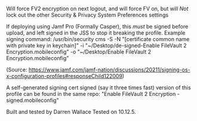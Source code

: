 Will force FV2 encryption on next logout, and will force FV on, but will *Not* lock out the other Security & Privacy System Preferences settings

If deploying using Jamf Pro (Formally Casper), this *must* be signed before upload, and left signed in the JSS to stop it breaking the profile.
Example signing command:
/usr/bin/security cms -S -N "[certificate common name with private key in keychain]" -i "~/Desktop/de-signed-Enable FileVault 2 Encryption.mobileconfig" -o "~/Desktop/Enable FileVault 2 Encryption.mobileconfig"

(Source: https://www.jamf.com/jamf-nation/discussions/20211/signing-os-x-configuration-profiles#responseChild122009)

A self-generated signing cert signed (say it three times fast) version of this profile can be found in the same repo:
"Enable FileVault 2 Encryption - signed.mobileconfig"

Built and tested by Darren Wallace
Tested on 10.12.5.


